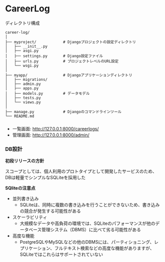 # CareerLog

ディレクトリ構成
```
career-log/
│
├── myproject/            # Djangoプロジェクトの設定ディレクトリ
│   ├── __init__.py
│   ├── asgi.py
│   ├── settings.py       # Django設定ファイル
│   ├── urls.py           # プロジェクトレベルのURL設定
│   └── wsgi.py
│
├── myapp/                # Djangoアプリケーションディレクトリ
│   ├── migrations/
│   ├── admin.py
│   ├── apps.py
│   ├── models.py         # データモデル
│   ├── tests.py
│   └── views.py
│
├── manage.py             # Djangoのコマンドラインツール
└── README.md
```

### 
- 一覧画面: http://127.0.0.1:8000/careerlogs/
- 管理画面: http://127.0.0.1:8000/admin/

### DB設計

**初段リリースの方針**

スコープとしては、個人利用のプロトタイプとして開発したサービスのため、DBは軽量でシンプルなSQLiteを採用した

**SQliteの注意点**

- 並列書き込み
  - SQLiteは、同時に複数の書き込みを行うことができないため、書き込みの競合が発生する可能性がある
- スケーラビリティ
  - 大規模なデータや高負荷の環境では、SQLiteのパフォーマンスが他のデータベース管理システム（DBMS）に比べて劣る可能性がある
- 高度な機能
  - PostgreSQLやMySQLなどの他のDBMSには、パーティショニング、レプリケーション、フルテキスト検索などの高度な機能がありますが、SQLiteではこれらはサポートされていない
  
